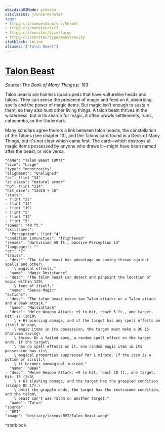 ```yaml
---
obsidianUIMode: preview
cssclasses: json5e-monster
tags:
- ttrpg-cli/compendium/src/5e/bmt
- ttrpg-cli/monster/cr/7
- ttrpg-cli/monster/size/large
- ttrpg-cli/monster/type/monstrosity
statblock: inline
aliases: ["Talon Beast"]
---
```

# [Talon Beast](3-Compendium\CLI\bestiary\monstrosity/talon-beast-bmt.md)
*Source: The Book of Many Things p. 183*  

Talon beasts are hairless quadrupeds that have vulturelike heads and talons. They can sense the presence of magic and feed on it, absorbing spells and the power of magic items. But magic isn't enough to sustain them, so they also hunt other living things. A talon beast thrives in the wilderness, but in its search for magic, it often prowls settlements, ruins, catacombs, or the Underdark.

Many scholars agree there's a link between talon beasts, the constellation of the Talons (see chapter 13), and the Talons card found in a Deck of Many Things, but it's not clear which came first. The card—which destroys all magic items possessed by anyone who draws it—might have been named after the beast, or vice versa.

```statblock
"name": "Talon Beast (BMT)"
"size": "Large"
"type": "monstrosity"
"alignment": "Unaligned"
"ac": !!int "14"
"ac_class": "natural armor"
"hp": !!int "114"
"hit_dice": "12d10 + 48"
"stats":
- !!int "22"
- !!int "14"
- !!int "19"
- !!int "5"
- !!int "12"
- !!int "5"
"speed": "40 ft."
"skillsaves":
  "Perception": !!int "4"
"condition_immunities": "frightened"
"senses": "darkvision 60 ft., passive Perception 14"
"languages": ""
"cr": "7"
"traits":
- "desc": "The talon beast has advantage on saving throws against spells and other\
    \ magical effects."
  "name": "Magic Resistance"
- "desc": "The talon beast can detect and pinpoint the location of magic within 120\
    \ feet of itself."
  "name": "Sense Magic"
"actions":
- "desc": "The talon beast makes two Talon attacks or a Talon attack and a Beak attack."
  "name": "Multiattack"
- "desc": "Melee Weapon Attack: +9 to hit, reach 5 ft., one target. Hit: 17 (2d10\
    \ + 6) piercing damage, and if the target has any spell effects on itself or any\
    \ magic items in its possession, the target must make a DC 15 Charisma saving\
    \ throw. On a failed save, a random spell effect on the target ends. If the target\
    \ has no spell effects on it, one random magic item in its possession has its\
    \ magical properties suppressed for 1 minute. If the item is a potion or scroll,\
    \ it becomes nonmagical instead."
  "name": "Beak"
- "desc": "Melee Weapon Attack: +9 to hit, reach 10 ft., one target. Hit: 15 (2d8\
    \ + 6) slashing damage, and the target has the grappled condition (escape DC 17).\
    \ Until the grapple ends, the target has the restrained condition, and the talon\
    \ beast can't use Talon on another target."
  "name": "Talon"
"source":
- "BMT"
"image": "bestiary/tokens/BMT/Talon Beast.webp"
```
^statblock
